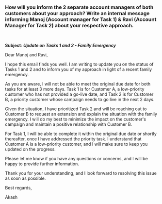 ### How will you inform the 2 separate account managers of both customers about your approach? Write an internal message informing Manoj (Account manager for Task 1) & Ravi (Account Manager for Task 2) about your respective approach.

<br>

**Subject**: **_Update on Tasks 1 and 2 - Family Emergency_**

Dear Manoj and Ravi,

I hope this email finds you well. I am writing to update you on the status of Tasks 1 and 2 and to inform you of my approach in light of a recent family emergency.

As you are aware, I will not be able to meet the original due date for both tasks for at least 3 more days. Task 1 is for Customer A, a low-priority customer who has not provided a go-live date, and Task 2 is for Customer B, a priority customer whose campaign needs to go live in the next 2 days.

Given the situation, I have prioritized Task 2 and will be reaching out to Customer B to request an extension and explain the situation with the family emergency. I will do my best to minimize the impact on the customer's campaign and maintain a positive relationship with Customer B.

For Task 1, I will be able to complete it within the original due date or shortly thereafter, once I have addressed the priority task. I understand that Customer A is a low-priority customer, and I will make sure to keep you updated on the progress.

Please let me know if you have any questions or concerns, and I will be happy to provide further information.

Thank you for your understanding, and I look forward to resolving this issue as soon as possible.

Best regards,

Akash
